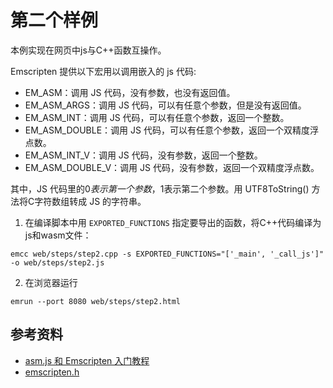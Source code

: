 # 第二个样例

本例实现在网页中js与C++函数互操作。

Emscripten 提供以下宏用以调用嵌入的 js 代码:

- EM_ASM：调用 JS 代码，没有参数，也没有返回值。
- EM_ASM_ARGS：调用 JS 代码，可以有任意个参数，但是没有返回值。
- EM_ASM_INT：调用 JS 代码，可以有任意个参数，返回一个整数。
- EM_ASM_DOUBLE：调用 JS 代码，可以有任意个参数，返回一个双精度浮点数。
- EM_ASM_INT_V：调用 JS 代码，没有参数，返回一个整数。
- EM_ASM_DOUBLE_V：调用 JS 代码，没有参数，返回一个双精度浮点数。

其中，JS 代码里的$0表示第一个参数，$1表示第二个参数。用 UTF8ToString() 方法将C字符数组转成 JS 的字符串。

1. 在编译脚本中用 `EXPORTED_FUNCTIONS` 指定要导出的函数，将C++代码编译为js和wasm文件：

```
emcc web/steps/step2.cpp -s EXPORTED_FUNCTIONS="['_main', '_call_js']" -o web/steps/step2.js
```

2. 在浏览器运行

```
emrun --port 8080 web/steps/step2.html
```

## 参考资料

- [asm.js 和 Emscripten 入门教程](http://www.ruanyifeng.com/blog/2017/09/asmjs_emscripten.html)
- [emscripten.h](https://emscripten.org/docs/api_reference/emscripten.h.html)
